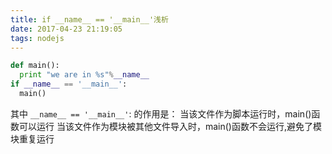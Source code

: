 ```yaml
---
title: if __name__ == '__main__'浅析
date: 2017-04-23 21:19:05
tags: nodejs
---
```


```python
def main():
  print "we are in %s"%__name__
if __name__ == '__main__':
  main()
```
其中 `__name__ == '__main__'`: 的作用是：
当该文件作为脚本运行时，main()函数可以运行
当该文件作为模块被其他文件导入时，main()函数不会运行,避免了模块重复运行


